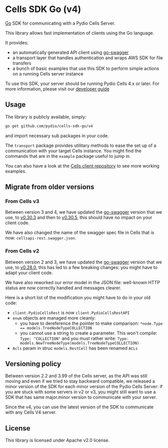 # Cells SDK Go (v4)

[Go](https://golang.org/) SDK for communicating with a Pydio Cells Server.

This library allows fast implementation of clients using the Go language. 

It provides:

- an automatically generated API client using [go-swagger](https://github.com/go-swagger/go-swagger)
- a transport layer that handles authentication and wraps AWS SDK for file transfers
- a bunch of basic examples that use this SDK to perform simple actions on a running Cells server instance

To use this SDK, your server should be running Pydio Cells 4.x or later.
For more information, please visit our [developer guide](https://pydio.com/en/docs/developer-guide)

## Usage

The library is publicly available, simply:

```sh
go get github.com/pydio/cells-sdk-go/v4 
```

and import necessary sub packages in your code.

The `transport` package provides utilitary methods to ease the set up of a communication with your target Cells instance. You might find the commands that are in the `example` package useful to jump in.

You can also have a look at the [Cells client repository](https://github.com/pydio/cells-client) to see more working examples.

## Migrate from older versions

### From Cells v3

Between version 3 and 4, we have updated the [go-swagger](https://github.com/go-swagger/go-swagger) version that we use, to [v0.30.3](https://github.com/go-swagger/go-swagger/releases/tag/v0.30.3) and then to [v0.30.5](https://github.com/go-swagger/go-swagger/releases/tag/v0.30.5), this should have no impact on your client code.

We have also changed the name of the swagger spec file in Cells that is now: `cellsapi-rest.swagger.json`.

### From Cells v2

Between version 2 and 3, we have updated the [go-swagger](https://github.com/go-swagger/go-swagger) version that we use, to [v0.28.0](https://github.com/go-swagger/go-swagger/releases/tag/v0.28.0), this has led to a few breaking changes: you might have to adapt your client code.

We have also reworked our error model in the JSON file: well-known HTTP status are now correctly handled and messages clearer.

Here is a short list of the modification you might have to do in your old code:

- `client.PydioCellsRest` is now `client.PydioCellsRestAPI`
- `enum` objects are managed more cleanly:
  - you have to dereference the pointer to make comparison: `*node.Type == models.TreeNodeTypeCOLLECTION`
  - you cannot use a string to create a parameter. This won't compile: `Type: "COLLECTION"` and you must rather write: `Type: models.NewTreeNodeType(models.TreeNodeTypeCOLLECTION)`
- `Acls` param in struc `models.RestCell` has been renamed `ACLs`

## Versioning policy

Between version 2.2 and 3.99 of the Cells server, as the API was still moving and even if we tried to stay backward compatible, we released a minor version of the SDK for each minor version of the Pydio Cells Server: if you are stuck with some servers in v2 or v3, you might still want to use a SDK that has same major.minor version to communicate with your server.

Since the v4, you can use the latest version of the SDK to communicate with any Cells V4 server.

## License

This library is licensed under Apache v2.0 license.